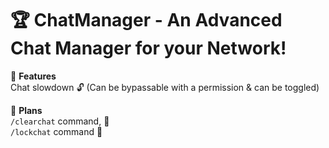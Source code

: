 # 🏆 ChatManager - An Advanced Chat Manager for your Network!

📌 **Features**  
Chat slowdown 🔓 (Can be bypassable with a permission & can be toggled)

📰 **Plans**  
`/clearchat` command, 👋  
`/lockchat` command 💸
